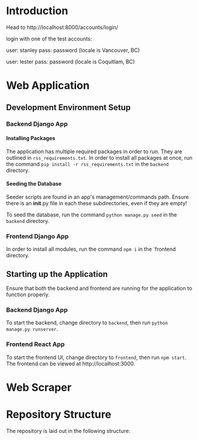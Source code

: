 # Introduction

<!-- Add description of the project, ie webapp and scraper -->

Head to http://localhost:8000/accounts/login/

login with one of the test accounts:

user: stanley
pass: password
(locale is Vancouver, BC)

user: lester
pass: password
(locale is Coquitlam, BC)

# Web Application

## Development Environment Setup

### Backend Django App

#### Installing Packages

The application has multiple required packages in order to run. They are outlined in `rss_requirements.txt`.
In order to install all packages at once, run the command `pip install -r rss_requirements.txt` in the `backend` directory.

#### Seeding the Database

Seeder scripts are found in an app's management/commands path. Ensure there is an **init**.py file in each these subdirectories, even if they are empty!

To seed the database, run the command `python manage.py seed` in the `backend` directory.

### Frontend Django App

In order to install all modules, run the command `npm i` in the `frontend directory.

## Starting up the Application

Ensure that both the backend and frontend are running for the application to function properly.

### Backend Django App

To start the backend, change directory to `backend`, then run `python manage.py runserver`.

### Frontend React App

To start the frontend UI, change directory to `frontend`, then run `npm start`.
The frontend can be viewed at http://localhost:3000.

# Web Scraper

<!-- insert web scraper documentation here -->

# Repository Structure

The repository is laid out in the following structure:

<!-- add tree structure outlining repo here -->
